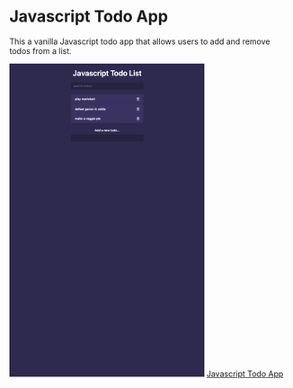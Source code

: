 # Javascript Todo App

This a vanilla Javascript todo app that allows users to add and remove todos from a list.

![](/images/js-todo-png)
[Javascript Todo App](https://lblake.github.io/JS-Todo/)
